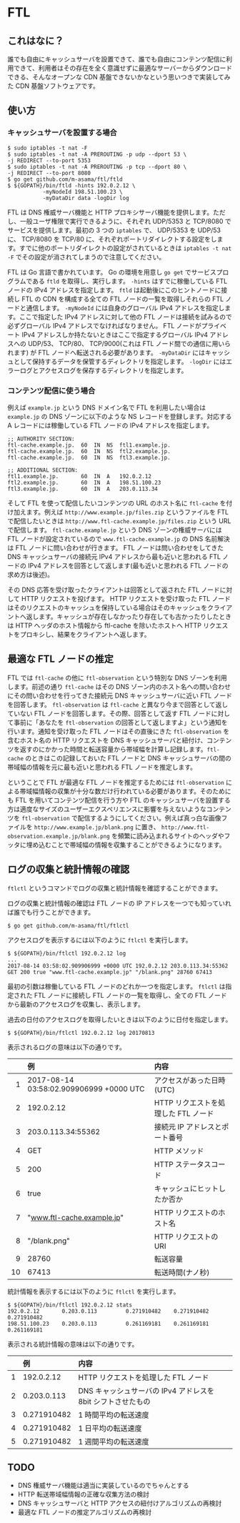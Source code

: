 # FTL
## これはなに？

誰でも自由にキャッシュサーバを設置できて、誰でも自由にコンテンツ配信に利用できて、利用者はその存在を全く意識せずに最適なサーバーからダウンロードできる、そんなオープンな CDN 基盤できないかなという思いつきで実装してみた CDN 基盤ソフトウェアです。

## 使い方

### キャッシュサーバを設置する場合

```
$ sudo iptables -t nat -F
$ sudo iptables -t nat -A PREROUTING -p udp --dport 53 \
-j REDIRECT --to-port 5353
$ sudo iptables -t nat -A PREROUTING -p tcp --dport 80 \
-j REDIRECT --to-port 8080
$ go get github.com/m-asama/ftl/ftld
$ ${GOPATH}/bin/ftld -hints 192.0.2.12 \
           -myNodeId 198.51.100.23 \
           -myDataDir data -logDir log
```

FTL は DNS 権威サーバ機能と HTTP プロキシサーバ機能を提供します。ただし、一般ユーザ権限で実行できるように、それぞれ UDP/5353 と TCP/8080 でサービスを提供します。最初の 3 つの `iptables` で、 UDP/5353 を UDP/53 に、 TCP/8080 を TCP/80 に、それぞれポートリダイレクトする設定をします。すでに他のポートリダイレクトの設定がされているときは `iptables -t nat -F` でその設定が消されてしまうので注意してください。

FTL は Go 言語で書かれています。 Go の環境を用意し `go get` でサービスプログラムである `ftld` を取得し、実行します。 `-hints` はすでに稼働している FTL ノードの IPv4 アドレスを指定します。 `ftld` は起動後にこのヒントノードに接続し FTL の CDN を構成する全ての FTL ノードの一覧を取得しそれらの FTL ノードと通信します。 `-myNodeId` には自身のグローバル IPv4 アドレスを指定します。ここで指定した IPv4 アドレスに対して他の FTL ノードは接続を試みるので必ずグローバル IPv4 アドレスでなければなりません。 FTL ノードがプライベート IPv4 アドレスしか持たないときはここで指定するグローバル IPv4 アドレスへの UDP/53、 TCP/80、 TCP/9000(これは FTL ノード間での通信に用いられます) が FTL ノードへ転送される必要があります。 `-myDataDir` にはキャッシュとして保持するデータを保管するディレクトリを指定します。 `-logDir` にはエラーログとアクセスログを保存するディレクトリを指定します。

### コンテンツ配信に使う場合

例えば `example.jp` という DNS ドメイン名で FTL を利用したい場合は `example.jp` の DNS ゾーンに以下のような NS レコードを登録します。対応する A レコードには稼働している FTL ノードの IPv4 アドレスを指定します。

```
;; AUTHORITY SECTION:
ftl-cache.example.jp.  60  IN  NS  ftl1.example.jp.
ftl-cache.example.jp.  60  IN  NS  ftl2.example.jp.
ftl-cache.example.jp.  60  IN  NS  ftl3.example.jp.

;; ADDITIONAL SECTION:
ftl1.example.jp.       60  IN  A   192.0.2.12
ftl2.example.jp.       60  IN  A   198.51.100.23
ftl3.example.jp.       60  IN  A   203.0.113.34
```

そして FTL を使って配信したいコンテンツの URL のホスト名に `ftl-cache` を付け加えます。例えば `http://www.example.jp/files.zip` というファイルを FTL で配信したいときは `http://www.ftl-cache.example.jp/files.zip` という URL で配信します。 `ftl-cache.example.jp` という DNS ゾーンの権威サーバには FTL ノードが設定されているので `www.ftl-cache.example.jp` の DNS 名前解決は FTL ノードに問い合わせが行きます。 FTL ノードは問い合わせをしてきた DNS キャッシュサーバの接続元 IPv4 アドレスから最も近いと思われる FTL ノードの IPv4 アドレスを回答として返します(最も近いと思われる FTL ノードの求め方は後述)。

その DNS 応答を受け取ったクライアントは回答として返された FTL ノードに対して HTTP リクエストを投げます。 HTTP リクエストを受け取った FTL ノードはそのリクエストのキャッシュを保持している場合はそのキャッシュをクライアントへ返します。キャッシュが存在しなかったり存在しても古かったりしたときは HTTP ヘッダのホスト情報から ftl-cache を除いたホストへ HTTP リクエストをプロキシし、結果をクライアントへ返します。

## 最適な FTL ノードの推定

FTL では `ftl-cache` の他に `ftl-observation` という特別な DNS ゾーンを利用します。前述の通り `ftl-cache` はその DNS ゾーン内のホスト名への問い合わせにその問い合わせを行ってきた接続元 DNS キャッシュサーバに近い FTL ノードを回答します。 `ftl-observation` は `ftl-cache` と異なり今まで回答として返していない FTL ノードを回答します。その際、回答として返す FTL ノードに対して事前に「あなたを `ftl-observation` の回答として返しますよ」という通知を行います。通知を受け取った FTL ノードはその直後にきた `ftl-observation` を含むホスト名の HTTP リクエストを DNS キャッシュサーバと紐付け、コンテンツを返すのにかかった時間と転送容量から帯域幅を計算し記録します。`ftl-cache` のときはこの記録しておいた FTL ノードと DNS キャッシュサーバの間の帯域幅の情報を元に最も近いと思われる FTL ノードを推定します。

ということで FTL が最適な FTL ノードを推定するためには `ftl-observation` による帯域幅情報の収集が十分な数だけ行われている必要があります。そのためにも FTL を用いてコンテンツ配信を行う方や FTL のキャッシュサーバを設置する方は適度なサイズのユーザーエクスペリエンスに影響を与えないようなコンテンツを `ftl-observation` で配信するようにしてください。例えば真っ白な画像ファイルを `http://www.example.jp/blank.png` に置き、 `http://www.ftl-observation.example.jp/blank.png` を頻繁に読み込まれるサイトのヘッダやフッタに埋め込むことで帯域幅の情報を収集することができるようになります。

## ログの収集と統計情報の確認

`ftlctl` というコマンドでログの収集と統計情報を確認することができます。

ログの収集と統計情報の確認は FTL ノードの IP アドレスを一つでも知っていれば誰でも行うことができます。

```
$ go get github.com/m-asama/ftl/ftlctl
```

アクセスログを表示するには以下のように `ftlctl` を実行します。

```
$ ${GOPATH}/bin/ftlctl 192.0.2.12 log
...
2017-08-14 03:58:02.909906999 +0000 UTC 192.0.2.12 203.0.113.34:55362 GET 200 true "www.ftl-cache.example.jp" "/blank.png" 28760 67413
```

最初の引数は稼働している FTL ノードのどれか一つを指定します。 `ftlctl` は指定された FTL ノードに接続し FTL ノードの一覧を取得し、全ての FTL ノードから最新のアクセスログを収集し、表示します。

過去の日付のアクセスログを取得したいときは以下のように日付を指定します。

```
$ ${GOPATH}/bin/ftlctl 192.0.2.12 log 20170813
```

表示されるログの意味は以下の通りです。

|  | 例                                      | 内容                                 |
|-:|:----------------------------------------|:-------------------------------------|
| 1| 2017-08-14 03:58:02.909906999 +0000 UTC | アクセスがあった日時(UTC)            |
| 2| 192.0.2.12                              | HTTP リクエストを処理した FTL ノード |
| 3| 203.0.113.34:55362                      | 接続元 IP アドレスとポート番号       |
| 4| GET                                     | HTTP メソッド                        |
| 5| 200                                     | HTTP ステータスコード                |
| 6| true                                    | キャッシュにヒットしたか否か         |
| 7| "www.ftl-cache.example.jp"              | HTTP リクエストのホスト名            |
| 8| "/blank.png"                            | HTTP リクエストの URI                |
| 9| 28760                                   | 転送容量                             |
|10| 67413                                   | 転送時間(ナノ秒)                     |

統計情報を表示するには以下のように `ftlctl` を実行します。

```
$ ${GOPATH}/bin/ftlctl 192.0.2.12 stats
192.0.2.12       0.203.0.113         0.271910482    0.271910482    0.271910482
198.51.100.23    0.203.0.113         0.261169181    0.261169181    0.261169181
```

表示される統計情報の意味は以下の通りです。

|  | 例                | 内容                                                         |
|-:|:------------------|:-------------------------------------------------------------|
| 1| 192.0.2.12        | HTTP リクエストを処理した FTL ノード                         |
| 2| 0.203.0.113       | DNS キャッシュサーバの IPv4 アドレスを 8bit シフトさせたもの |
| 3| 0.271910482       | 1 時間平均の転送速度                                         |
| 4| 0.271910482       | 1 日平均の転送速度                                           |
| 5| 0.271910482       | 1 週間平均の転送速度                                         |

## TODO

* DNS 権威サーバ機能は適当に実装しているのでちゃんとする
* HTTP 転送帯域幅情報の正確な収集方法の検討
* DNS キャッシュサーバと HTTP アクセスの紐付けアルゴリズムの再検討
* 最適な FTL ノードの推定アルゴリズムの再検討
